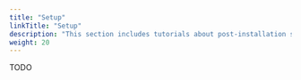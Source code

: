```yaml
---
title: "Setup"
linkTitle: "Setup"
description: "This section includes tutorials about post-installation setup of the Cortex Evolution platform."
weight: 20
---
```


TODO
